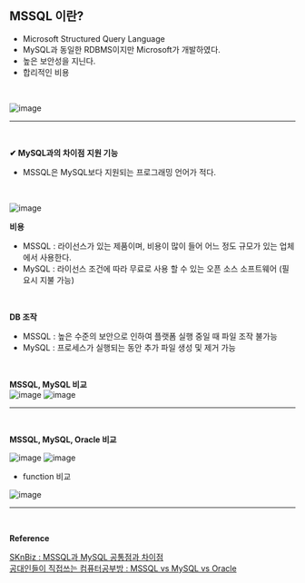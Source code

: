 ## MSSQL 이란?
- Microsoft Structured Query Language
- MySQL과 동일한 RDBMS이지만 Microsoft가 개발하였다.
- 높은 보안성을 지닌다.
- 합리적인 비용
<br>

![image](https://github.com/yejun95/Today-I-Learn/assets/121341413/e4b93e37-c123-441a-9746-98c5be37f562)
<br>
<hr>
<br>

**✔ MySQL과의 차이점**
**지원 기능**
- MSSQL은 MySQL보다 지원되는 프로그래밍 언어가 적다.
<br>

![image](https://github.com/yejun95/Today-I-Learn/assets/121341413/47040a6e-8131-4f4e-9eeb-1e2b2af194c9)
<br>

**비용**
- MSSQL : 라이선스가 있는 제품이며, 비용이 많이 들어 어느 정도 규모가 있는 업체에서 사용한다.
- MySQL : 라이선스 조건에 따라 무료로 사용 할 수 있는 오픈 소스 소프트웨어 (필요시 지불 가능)
<br>

**DB 조작**
- MSSQL : 높은 수준의 보안으로 인하여 플랫폼 실행 중일 때 파일 조작 불가능
- MySQL : 프로세스가 실행되는 동안 추가 파일 생성 및 제거 가능
<br>

**MSSQL, MySQL 비교**<br>
![image](https://github.com/yejun95/Today-I-Learn/assets/121341413/df1b328a-7239-4149-ae48-d9ecc096f615)
![image](https://github.com/yejun95/Today-I-Learn/assets/121341413/fd5fb1ae-b8a0-49c0-9292-bc94c3e73ebe)
<br>
<hr>
<br>

**MSSQL, MySQL, Oracle 비교**

![image](https://github.com/yejun95/Today-I-Learn/assets/121341413/d29b7704-267e-4982-b7a3-8940b11704ae)
![image](https://github.com/yejun95/Today-I-Learn/assets/121341413/b6df7448-7779-4ab1-9562-302b3c375c49)
<br>

- function 비교<br>

![image](https://github.com/yejun95/Today-I-Learn/assets/121341413/a93b7968-7f41-4ea8-9fa1-23ce7b23deef)
<br>
<hr>
<br>

**Reference**<br>

[SKnBiz : MSSQL과 MySQL 공통점과 차이점](https://blog.naver.com/PostView.naver?blogId=dreamxpeed&logNo=222914753284)<br>
[공대인들이 직접쓰는 컴퓨터공부방 : MSSQL vs MySQL vs Oracle](https://hackersstudy.tistory.com/25)
